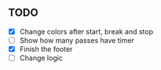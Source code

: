 ## TODO

- [x] Change colors after start, break and stop
- [ ] Show how many passes have timer
- [x] Finish the footer
- [ ] Change logic
